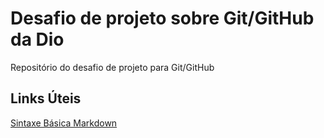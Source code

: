 # Desafio de projeto sobre Git/GitHub da Dio
Repositório do desafio de projeto para Git/GitHub

## Links Úteis
 [Sintaxe Básica Markdown](https://www.markdownguide.org/basic-syntax/)
